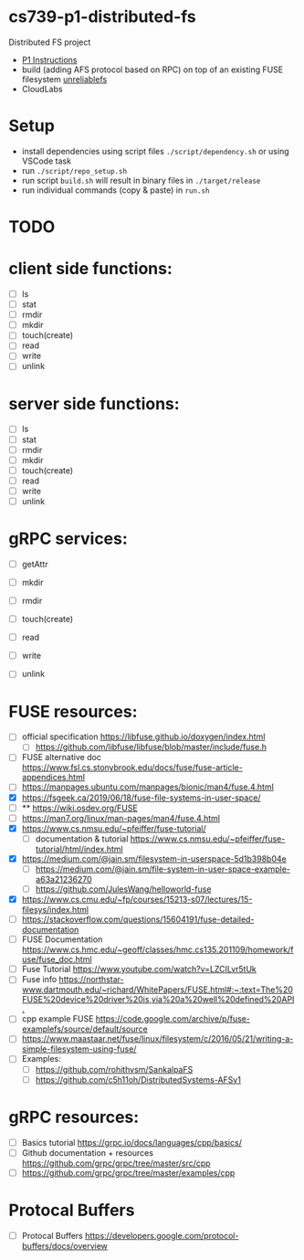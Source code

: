 # cs739-p1-distributed-fs
Distributed FS project

- [P1 Instructions](documentation/CS739.P1.md)
- build (adding AFS protocol based on RPC) on top of an existing FUSE filesystem [unreliablefs](https://github.com/ligurio/unreliablefs)
- CloudLabs


# Setup

- install dependencies using script files `./script/dependency.sh` or using VSCode task
- run `./script/repo_setup.sh`
- run script `build.sh` will result in binary files in `./target/release` 
- run individual commands (copy & paste) in `run.sh`

# TODO 
# client side functions:
- [ ] ls
- [ ] stat
- [ ] rmdir
- [ ] mkdir
- [ ] touch(create)
- [ ] read
- [ ] write
- [ ] unlink

# server side functions:
- [ ] ls
- [ ] stat
- [ ] rmdir
- [ ] mkdir
- [ ] touch(create)
- [ ] read
- [ ] write
- [ ] unlink

# gRPC services:
- [ ] getAttr
- [ ] mkdir
- [ ] rmdir
- [ ] touch(create)
- [ ] read
- [ ] write
- [ ] unlink


# FUSE resources: 

- [ ] official specification <https://libfuse.github.io/doxygen/index.html> 
  - [ ] <https://github.com/libfuse/libfuse/blob/master/include/fuse.h>
- [ ] FUSE alternative doc <https://www.fsl.cs.stonybrook.edu/docs/fuse/fuse-article-appendices.html>
- [ ] <https://manpages.ubuntu.com/manpages/bionic/man4/fuse.4.html>
- [x] <https://fsgeek.ca/2019/06/18/fuse-file-systems-in-user-space/>
- [ ] ** <https://wiki.osdev.org/FUSE>
- [ ] <https://man7.org/linux/man-pages/man4/fuse.4.html>
- [x] <https://www.cs.nmsu.edu/~pfeiffer/fuse-tutorial/>
  - [ ] documentation & tutorial <https://www.cs.nmsu.edu/~pfeiffer/fuse-tutorial/html/index.html>
- [x] <https://medium.com/@jain.sm/filesystem-in-userspace-5d1b398b04e>
  - [ ] <https://medium.com/@jain.sm/file-system-in-user-space-example-a63a21236270>
  - [ ] <https://github.com/JulesWang/helloworld-fuse>
- [x] <https://www.cs.cmu.edu/~fp/courses/15213-s07/lectures/15-filesys/index.html>
- [ ] <https://stackoverflow.com/questions/15604191/fuse-detailed-documentation>
- [ ] FUSE Documentation <https://www.cs.hmc.edu/~geoff/classes/hmc.cs135.201109/homework/fuse/fuse_doc.html>
- [ ] Fuse Tutorial <https://www.youtube.com/watch?v=LZCILvr5tUk> 
- [ ] Fuse info <https://northstar-www.dartmouth.edu/~richard/WhitePapers/FUSE.html#:~:text=The%20FUSE%20device%20driver%20is,via%20a%20well%20defined%20API.>
- [ ] cpp example FUSE <https://code.google.com/archive/p/fuse-examplefs/source/default/source>
- [ ] <https://www.maastaar.net/fuse/linux/filesystem/c/2016/05/21/writing-a-simple-filesystem-using-fuse/>
- [ ] Examples: 
  - [ ] <https://github.com/rohithvsm/SankalpaFS>
  - [ ] <https://github.com/c5h11oh/DistributedSystems-AFSv1>

# gRPC resources:
- [ ] Basics tutorial <https://grpc.io/docs/languages/cpp/basics/>
- [ ] Github documentation + resources <https://github.com/grpc/grpc/tree/master/src/cpp>
- [ ] <https://github.com/grpc/grpc/tree/master/examples/cpp>

# Protocal Buffers
- [ ] Protocal Buffers <https://developers.google.com/protocol-buffers/docs/overview>


